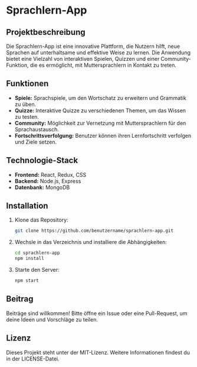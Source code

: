 # Sprachlern-App

## Projektbeschreibung
Die Sprachlern-App ist eine innovative Plattform, die Nutzern hilft, neue Sprachen auf unterhaltsame und effektive Weise zu lernen. Die Anwendung bietet eine Vielzahl von interaktiven Spielen, Quizzen und einer Community-Funktion, die es ermöglicht, mit Muttersprachlern in Kontakt zu treten.

## Funktionen
- **Spiele:** Sprachspiele, um den Wortschatz zu erweitern und Grammatik zu üben.
- **Quizze:** Interaktive Quizze zu verschiedenen Themen, um das Wissen zu testen.
- **Community:** Möglichkeit zur Vernetzung mit Muttersprachlern für den Sprachaustausch.
- **Fortschrittsverfolgung:** Benutzer können ihren Lernfortschritt verfolgen und Ziele setzen.

## Technologie-Stack
- **Frontend:** React, Redux, CSS
- **Backend:** Node.js, Express
- **Datenbank:** MongoDB

## Installation
1. Klone das Repository:
   ```bash
   git clone https://github.com/benutzername/sprachlern-app.git
   ```
2. Wechsle in das Verzeichnis und installiere die Abhängigkeiten:
   ```bash
   cd sprachlern-app
   npm install
   ```
3. Starte den Server:
   ```bash
   npm start
   ```

## Beitrag
Beiträge sind willkommen! Bitte öffne ein Issue oder eine Pull-Request, um deine Ideen und Vorschläge zu teilen.

## Lizenz
Dieses Projekt steht unter der MIT-Lizenz. Weitere Informationen findest du in der LICENSE-Datei.
